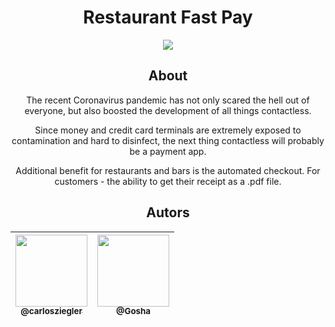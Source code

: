 

<div align="center"> 
  
  # Restaurant Fast Pay
  <img src="https://user-images.githubusercontent.com/38855507/92724487-f7efeb00-f36a-11ea-8e6d-5714862975f1.png"/>
  

## About
The recent Coronavirus pandemic has not only scared the hell out of everyone, but also boosted the development of all things contactless.

Since money and credit card terminals are extremely exposed to contamination and hard to disinfect, the next thing contactless will probably be  a payment app.

Additional benefit for restaurants and bars is the automated checkout.
For customers - the ability to get their receipt as a .pdf file.

## Autors

| [<img src="https://avatars2.githubusercontent.com/u/38855507?s=460&u=20c80252e57c06227186be9761e67a20a82d3717&v=4" width=115><br><sub>@carlosziegler</sub>](https://github.com/carlosziegler) | [<img src="https://avatars1.githubusercontent.com/u/62729805?s=400&u=2164eda3534eacbf2f44ef686b7ba5119ae377f8&v=4" width=115><br><sub>@Gosha</sub>](https://github.com/MRzsztk) | 
| :---: | :---: 

</div>
